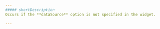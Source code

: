 ```yaml
---
##### shortDescription
Occurs if the **dataSource** option is not specified in the widget.

---
```

